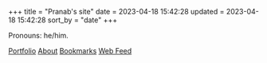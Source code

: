 +++
title = "Pranab's site"
date = 2023-04-18 15:42:28
updated = 2023-04-18 15:42:28
sort_by = "date"
+++

<!--
Using html doesn't register these as backlinks,
so if I change this, remember to filter index from backlinks
-->

Pronouns: he/him.

<nav>
  <a href="/portfolio">Portfolio</a>
  <a href="/about">About</a>
  <a href="/bookmarks">Bookmarks</a>
  <a href="/atom.xml">Web Feed</a>
</nav>

